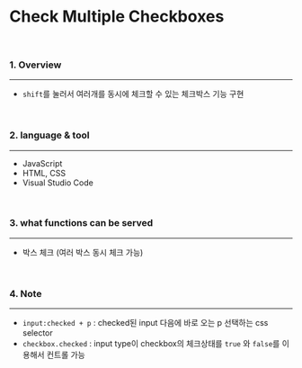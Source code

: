 # Check Multiple Checkboxes

<br>

### 1. Overview
---

- `shift`를 눌러서 여러개를 동시에 체크할 수 있는 체크박스 기능 구현


<br>


### 2. language & tool 
---

- JavaScript
- HTML, CSS
- Visual Studio Code

<br>


### 3. what functions can be served
---

- 박스 체크 (여러 박스 동시 체크 가능)

<br>

### 4. Note
---

- `input:checked + p` :  checked된 input 다음에 바로 오는 p 선택하는 css selector
- `checkbox.checked` :  input type이 checkbox의 체크상태를 `true` 와 `false`를 이용해서 컨트롤 가능


